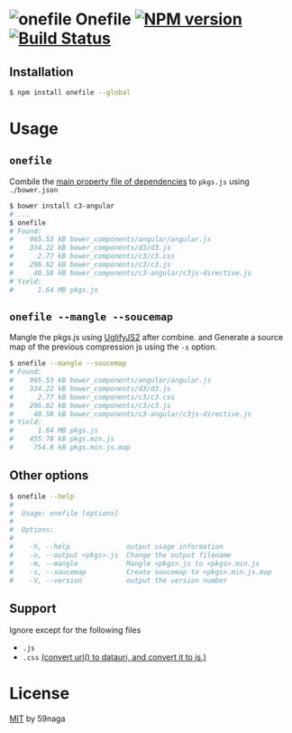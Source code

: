 # ![onefile][.svg] Onefile [![NPM version][npm-image]][npm] [![Build Status][travis-image]][travis]

## Installation
```bash
$ npm install onefile --global
```

# Usage

## `onefile`

Combile the [main property file of dependencies](https://github.com/ck86/main-bower-files#usage) to `pkgs.js` using `./bower.json`

```bash
$ bower install c3-angular
# ...
$ onefile
# Found:
#    965.53 kB bower_components/angular/angular.js
#    334.22 kB bower_components/d3/d3.js
#      2.77 kB bower_components/c3/c3.css
#    296.62 kB bower_components/c3/c3.js
#     40.58 kB bower_components/c3-angular/c3js-directive.js
# Yield:
#      1.64 MB pkgs.js
```

## `onefile --mangle --soucemap`

Mangle the pkgs.js using [UglifyJS2](https://github.com/mishoo/UglifyJS2) after combine.
and Generate a source map of the previous compression js using the `-s` option.

```bash
$ onefile --mangle --soucemap
# Found:
#    965.53 kB bower_components/angular/angular.js
#    334.22 kB bower_components/d3/d3.js
#      2.77 kB bower_components/c3/c3.css
#    296.62 kB bower_components/c3/c3.js
#     40.58 kB bower_components/c3-angular/c3js-directive.js
# Yield:
#      1.64 MB pkgs.js
#    455.78 kB pkgs.min.js
#     754.8 kB pkgs.min.js.map
```

## Other options

```bash
$ onefile --help
#
#  Usage: onefile [options]
#
#  Options:
#
#    -h, --help              output usage information
#    -o, --output <pkgs>.js  Change the output filename
#    -m, --mangle            Mangle <pkgs>.js to <pkgs>.min.js
#    -s, --soucemap          Create soucemap to <pkgs>.min.js.map
#    -V, --version           output the version number
```

## Support

Ignore except for the following files

* `.js`
* `.css` [(convert url() to datauri, and convert it to js.)](https://github.com/59naga/gulp-jsfy#how-do-transform-to-js-)

License
=========================
[MIT][license] by 59naga

[.svg]: https://cdn.rawgit.com/59naga/onefile/master/.svg

[license]: http://59naga.mit-license.org/
[npm-image]: https://badge.fury.io/js/onefile.svg
[npm]: https://npmjs.org/package/onefile
[travis-image]: https://travis-ci.org/59naga/onefile.svg?branch=master
[travis]: https://travis-ci.org/59naga/onefile
[coveralls-image]: https://coveralls.io/repos/59naga/onefile/badge.svg?branch=master
[coveralls]: https://coveralls.io/r/59naga/onefile?branch=master
